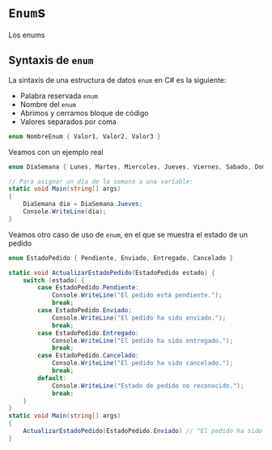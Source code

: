 # `Enum`s

Los enums

## Syntaxis de `enum`

La sintaxis de una estructura de datos `enum` en C# es la siguiente:

- Palabra reservada `enum`
- Nombre del `enum`
- Abrimos y cerramos bloque de código
- Valores separados por coma

```csharp
enum NombreEnum { Valor1, Valor2, Valor3 }
```

Veamos con un ejemplo real

```csharp
enum DiaSemana { Lunes, Martes, Miercoles, Jueves, Viernes, Sabado, Domingo }

// Para asignar un día de la semana a una variable:
static void Main(string[] args)
{
    DiaSemana dia = DiaSemana.Jueves;
    Console.WriteLine(dia);
}
```

Veamos otro caso de uso de `enum`, en el que se muestra el estado de un pedido

```csharp
enum EstadoPedido { Pendiente, Enviado, Entregado, Cancelado }

static void ActualizarEstadoPedido(EstadoPedido estado) {
    switch (estado) {
        case EstadoPedido.Pendiente:
            Console.WriteLine("El pedido está pendiente.");
            break;
        case EstadoPedido.Enviado:
            Console.WriteLine("El pedido ha sido enviado.");
            break;
        case EstadoPedido.Entregado:
            Console.WriteLine("El pedido ha sido entregado.");
            break;
        case EstadoPedido.Cancelado:
            Console.WriteLine("El pedido ha sido cancelado.");
            break;
        default:
            Console.WriteLine("Estado de pedido no reconocido.");
            break;
    }
}
static void Main(string[] args)
{
    ActualizarEstadoPedido(EstadoPedido.Enviado) // "El pedido ha sido enviado."
}
```
